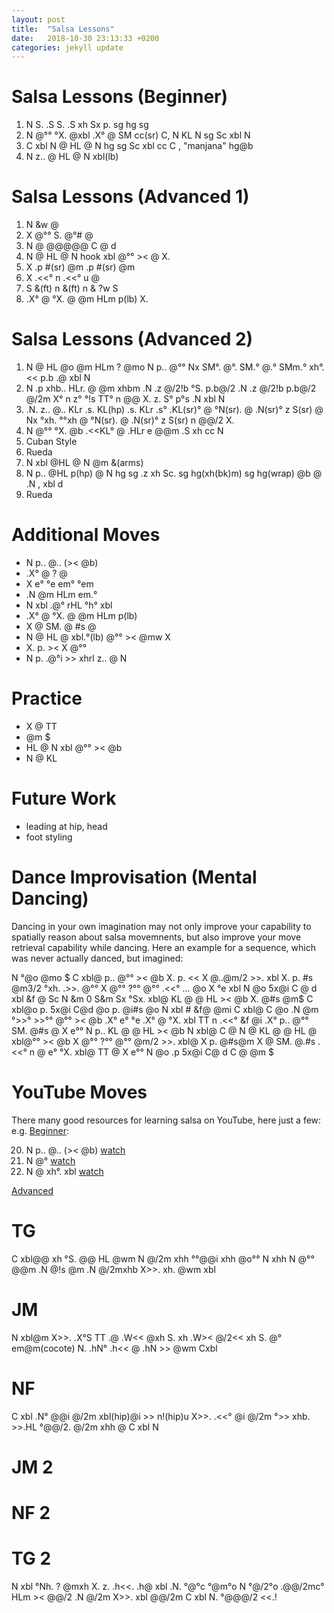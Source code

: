 ```yaml
---
layout: post
title:  "Salsa Lessons"
date:   2018-10-30 23:13:33 +0200
categories: jekyll update
---
```


# Salsa Lessons (Beginner)
1. N S. .S S. .S xh Sx p. sg hg sg 
2. N @°° °X. @xbl .X° @ SM cc(sr) C, N KL N sg Sc xbl N 
3. C xbl N @ HL @ N hg sg Sc xbl cc C , "manjana" hg@b  
4. N z.. @ HL @ N xbl(lb)


# Salsa Lessons (Advanced 1)
1. N &w @
2. X @°° S. @°# @
3. N @ @@@@@ C @ d
4. N @ HL @ N hook xbl @°° >< @ X.
5. X .p #(sr) @m .p #(sr) @m
6. X .<<° n .<<° u @
6. S &(ft) n &(ft) n & ?w S
7. .X° @ °X. @ @m HLm p(lb) X.

# Salsa Lessons (Advanced 2)
1. N @ HL @o @m HLm ? @mo N p.. @°° Nx SM°. @°. SM.° @.° SMm.° xh°. <<  p.b .@ xbl N
2. N .p xhb.. HLr. @ @m xhbm .N .z @/2!b °S. p.b@/2 .N .z @/2!b p.b@/2 @/2m X° n z° °!s TT° n @@ X. z. S° p°s .N xbl N
3. .N. z.. @.. KLr .s. KL(hp) .s. KLr .s° .KL(sr)° @ °N(sr). @ .N(sr)° z S(sr) @ Nx °xh. °°xh @ °N(sr). @ .N(sr)° z S(sr) n @@/2 X.
4. N @°° °X. @b .<<KL° @ .HLr e @@m .S xh cc N
6. Cuban Style
7. Rueda
7. N xbl @HL @ N @m &(arms)
8. N p.. @HL p(hp) @ N hg sg .z xh Sc. sg hg(xh(bk)m) sg hg(wrap) @b @ .N , xbl d
9. Rueda




# Additional Moves
- N p.. @.. (>< @b)
-  .X° @ ? @
- X e° °e em° °em
- .N @m HLm em.°
- N xbl .@° rHL °h° xbl
- .X° @ °X. @ @m HLm p(lb)
- X @ SM. @ #s @
- N @ HL @ xbl.°(lb) @°° >< @mw X
- X. p. >< X @°°
- N p. .@°i >> xhrl z.. @ N

# Practice
- X @ TT 
- @m $
- HL @ N xbl @°° >< @b 
- N @ KL 


# Future Work
- leading at hip, head
- foot styling

# Dance Improvisation (Mental Dancing)
Dancing in your own imagination may not only improve your capability to spatially reason about salsa movemnents, but also improve your move retrieval capability while dancing. Here an example for a sequence, which was never actually danced, but imagined: 

N °@o @mo $ C xbl@ p.. @°° >< @b X. p. << X @..@m/2 >>. xbl X. p. #s @m3/2 °xh.  .>>. @°° X @°° ?°° @°° .<<° … @o X °e xbl N @o 5x@i C @ d xbl &f @ Sc N &m
0 S&m Sx °Sx. xbl@ KL @ @ HL >< @b X. @#s @m$ C xbl@o p. 5x@i C@d @o p. @i#s @o N xbl # &f@ @mi C xbl@ C @o .N @m °>>° >>°° @°° >< @b .X° e° °e .X° @ °X. xbl TT n .<<° &f @i .X° p.. @°° SM. @#s @ X e°° N p.. KL @ @ HL >< @b
N xbl@ C @ N @ KL @ @ HL @ xbl@°° >< @b X @°° ?°° @°° @m/2 >>. xbl@ X p. @#s@m X @ SM. @.#s .<<° n @ e° °X. xbl@ TT @ X e°° N @o .p 5x@i C@ d C @ @m $

# YouTube Moves
There many good resources for learning salsa on YouTube, here just a few:
e.g.
[Beginner](https://www.youtube.com/watch?v=PhCVGqBOjAo&t=136s&ab\_channel=SexyLatinDancing):

20. N p.. @.. (>< @b) [watch](https://www.youtube.com/watch?v=t39C2rq_PWo&list=PLzQLYa4i8-6ttepSkMUotELuuWBWZX63g&index=11)
21. N @° [watch](https://www.youtube.com/watch?v=1g322euzmBQ)
22. N @ xh°. xbl [watch](https://www.youtube.com/watch?v=1g322euzmBQ)

[Advanced](https://www.youtube.com/watch?v=RsusizwLkXg&ab\_channel=SkandWood)
# TG
C xbl@@ xh °S. @@ HL @wm N @/2m xhh °°@@i xhh @o°° N xhh N @°° @@m .N @!s @m .N @/2mxhb X>>. xh. @wm  xbl
# JM
N xbl@m X>>. .X°S TT .@ .W<< @xh S. xh .W>< @/2<< xh S. @° em@m(cocote) N. .hN° .h<< @ .hN >> @wm Cxbl
# NF
C xbl .N° @@i @/2m xbl(hip)@i >> n!(hip)u X>>. .<<° @i @/2m °>> xhb. >>.HL °@@/2. @/2m xhh @ C xbl N
# JM 2
# NF 2
# TG 2
N xbl °Nh. ? @mxh X. z. .h<<. .h@ xbl .N. °@°c °@m°o N °@/2°o .@@/2mc° HLm >< @@/2 .N @/2m X>>. xbl @@/2m C xbl N. °@@@/2 <<.!
